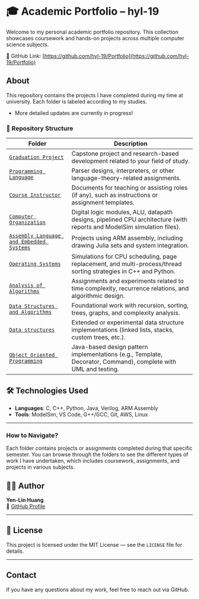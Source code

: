 # 🎓 Academic Portfolio – hyl-19

Welcome to my personal academic portfolio repository. This collection showcases coursework and hands-on projects across multiple computer science subjects.

🔗 GitHub Link: [https://github.com/hyl-19/Portfolio](https://github.com/hyl-19/Portfolio)


## About

This repository contains the projects I have completed during my time at university. Each folder is labeled according to my studies.

- More detailed updates are currently in progress!

### 📁 Repository Structure

| Folder | Description |
|--------|-------------|
| [`Graduation Project`](./Graduation%20Project) | Capstone project and research-based development related to your field of study. |
| [`Programming Language`](./Programming%20Language) | Parser designs, interpreters, or other language-theory-related assignments. |
| [`Course Instructor`](./Course%20Instructor) | Documents for teaching or assisting roles (if any), such as instructions or assignment templates. |
| [`Computer Organization`](./Computer%20Organization) | Digital logic modules, ALU, datapath designs, pipelined CPU architecture (with reports and ModelSim simulation files). |
| [`Assembly Language and Embedded Systems`](./Assembly%20Language%20and%20Embedded%20Systems) | Projects using ARM assembly, including drawing Julia sets and system integration. |
| [`Operating Systems`](./Operating%20Systems) | Simulations for CPU scheduling, page replacement, and multi-process/thread sorting strategies in C++ and Python. |
| [`Analysis of Algorithms`](./Analysis%20of%20Algorithms) | Assignments and experiments related to time complexity, recurrence relations, and algorithmic design. |
| [`Data Structures and Algorithms`](./Data%20Structures%20and%20Algorithms) | Foundational work with recursion, sorting, trees, graphs, and complexity analysis. |
| [`Data structures`](./Data%20structures) | Extended or experimental data structure implementations (linked lists, stacks, custom trees, etc.). |
| [`Object Oriented Programming`](./Object%20Oriented%20Programming) | Java-based design pattern implementations (e.g., Template, Decorator, Command), complete with UML and testing. |


## 🛠️ Technologies Used

- **Languages**: C, C++, Python, Java, Verilog, ARM Assembly
- **Tools**: ModelSim, VS Code, G++/GCC, Git, AWS, Linux

---
  

### How to Navigate?

Each folder contains projects or assignments completed during that specific semester. You can browse through the folders to see the different types of work I have undertaken, which includes coursework, assignments, and projects in various subjects.

## 🧑‍💻 Author

**Yen-Lin Huang**   
📧 [GitHub Profile](https://github.com/hyl-19)

---

## 📜 License

This project is licensed under the MIT License — see the `LICENSE` file for details.

---

## Contact

If you have any questions about my work, feel free to reach out via GitHub.


